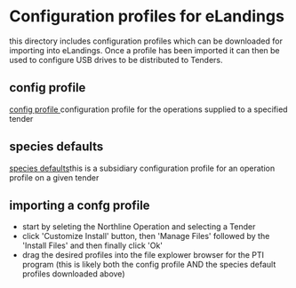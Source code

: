 # Configuration profiles for eLandings
this directory includes configuration profiles which can be downloaded for importing into eLandings. Once a profile has been imported it can then be used to configure USB drives to be distributed to Tenders.

## config profile
<a href="../config.zip" download="config.zip"> config profile </a> configuration profile for the operations supplied to a specified tender

## species defaults
[species defaults](../config/speciesDefaults_NL-salmon-species.xml)this is a subsidiary configuration profile for an operation profile on a given tender

## importing a confg profile
- start by seleting the Northline Operation and selecting a Tender
- click 'Customize Install' button, then 'Manage Files' followed by the 'Install Files' and then finally click 'Ok'
- drag the desired profiles into the file explower browser for the PTI program (this is likely both the config profile AND the species default profiles downloaded above)

